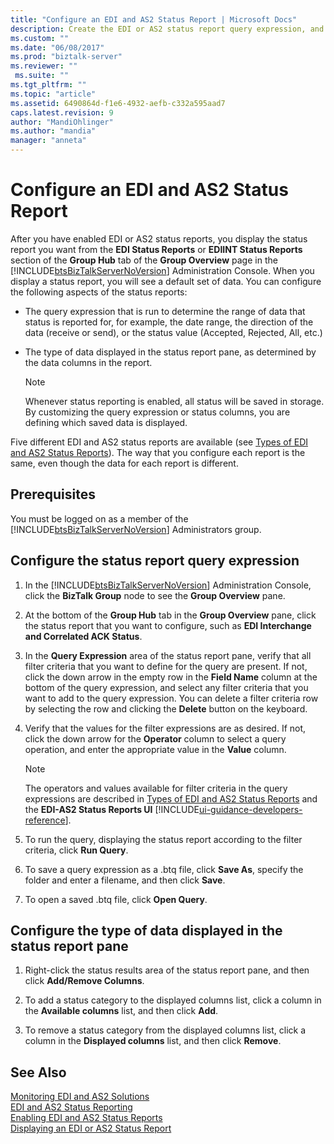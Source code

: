 ```yaml
---
title: "Configure an EDI and AS2 Status Report | Microsoft Docs"
description: Create the EDI or AS2 status report query expression, and select the data you want displayed in the report for in BizTalk Server
ms.custom: ""
ms.date: "06/08/2017"
ms.prod: "biztalk-server"
ms.reviewer: ""
 ms.suite: ""
ms.tgt_pltfrm: ""
ms.topic: "article"
ms.assetid: 6490864d-f1e6-4932-aefb-c332a595aad7
caps.latest.revision: 9
author: "MandiOhlinger"
ms.author: "mandia"
manager: "anneta"
---
```

# Configure an EDI and AS2 Status Report
After you have enabled EDI or AS2 status reports, you display the status report you want from the **EDI Status Reports** or **EDIINT Status Reports** section of the **Group Hub** tab of the **Group Overview** page in the [!INCLUDE[btsBizTalkServerNoVersion](../includes/btsbiztalkservernoversion-md.md)] Administration Console. When you display a status report, you will see a default set of data. You can configure the following aspects of the status reports:  
  
-   The query expression that is run to determine the range of data that status is reported for, for example, the date range, the direction of the data (receive or send), or the status value (Accepted, Rejected, All, etc.)  
  
-   The type of data displayed in the status report pane, as determined by the data columns in the report.  
  
    > [!NOTE]
    >  Whenever status reporting is enabled, all status will be saved in storage. By customizing the query expression or status columns, you are defining which saved data is displayed.  
  
 Five different EDI and AS2 status reports are available (see [Types of EDI and AS2 Status Reports](../core/types-of-edi-and-as2-status-reports.md)). The way that you configure each report is the same, even though the data for each report is different.  
  
## Prerequisites  
 You must be logged on as a member of the [!INCLUDE[btsBizTalkServerNoVersion](../includes/btsbiztalkservernoversion-md.md)] Administrators group.  
  
## Configure the status report query expression  
  
1.  In the [!INCLUDE[btsBizTalkServerNoVersion](../includes/btsbiztalkservernoversion-md.md)] Administration Console, click the **BizTalk Group** node to see the **Group Overview** pane.  
  
2.  At the bottom of the **Group Hub** tab in the **Group Overview** pane, click the status report that you want to configure, such as **EDI Interchange and Correlated ACK Status**.  
  
3.  In the **Query Expression** area of the status report pane, verify that all filter criteria that you want to define for the query are present. If not, click the down arrow in the empty row in the **Field Name** column at the bottom of the query expression, and select any filter criteria that you want to add to the query expression. You can delete a filter criteria row by selecting the row and clicking the **Delete** button on the keyboard.  
  
4.  Verify that the values for the filter expressions are as desired. If not, click the down arrow for the **Operator** column to select a query operation, and enter the appropriate value in the **Value** column.  
  
    > [!NOTE]
    >  The operators and values available for filter criteria in the query expressions are described in [Types of EDI and AS2 Status Reports](../core/types-of-edi-and-as2-status-reports.md) and the **EDI-AS2 Status Reports UI** [!INCLUDE[ui-guidance-developers-reference](../includes/ui-guidance-developers-reference.md)].  
  
5.  To run the query, displaying the status report according to the filter criteria, click **Run Query**.  
  
6.  To save a query expression as a .btq file, click **Save As**, specify the folder and enter a filename, and then click **Save**.  
  
7.  To open a saved .btq file, click **Open Query**.  
  
## Configure the type of data displayed in the status report pane  
  
1.  Right-click the status results area of the status report pane, and then click **Add/Remove Columns**.  
  
2.  To add a status category to the displayed columns list, click a column in the **Available columns** list, and then click **Add**.  
  
3.  To remove a status category from the displayed columns list, click a column in the **Displayed columns** list, and then click **Remove**.  
  
## See Also  
 [Monitoring EDI and AS2 Solutions](../core/monitoring-edi-and-as2-solutions.md)   
 [EDI and AS2 Status Reporting](../core/edi-and-as2-status-reporting.md)   
 [Enabling EDI and AS2 Status Reports](../core/enabling-edi-and-as2-status-reports.md)   
 [Displaying an EDI or AS2 Status Report](../core/displaying-an-edi-or-as2-status-report.md)